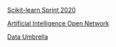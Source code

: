 [Scikit-learn Sprint 2020](https://sites.google.com/view/nyc-2020-scikit-sprint/contributors)  

[Artificial Intelligence Open Network](https://ai-on.org/)  

[Data Umbrella](https://www.dataumbrella.org/home)  

